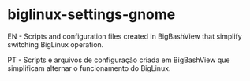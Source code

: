 # biglinux-settings-gnome
 
EN - Scripts and configuration files created in BigBashView that simplify switching BigLinux operation.

PT - Scripts e arquivos de configuração criada em BigBashView que simplificam alternar o funcionamento do BigLinux.
